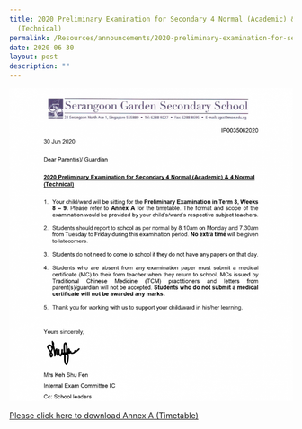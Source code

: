 ```yaml
---
title: 2020 Preliminary Examination for Secondary 4 Normal (Academic) & 4 Normal
  (Technical)
permalink: /Resources/announcements/2020-preliminary-examination-for-secondary-4-na-4-nt/
date: 2020-06-30
layout: post
description: ""
---
```

![](/images/2020%20PRELIMINARY%20EXAMINATION-%20parents-letter.png)

<a href="/files/Announcement/2020%20PRELIMINARY%20EXAMINATION%20TIMETABLE.pdf" target = "_blank">Please click here to download Annex A (Timetable)</a>
